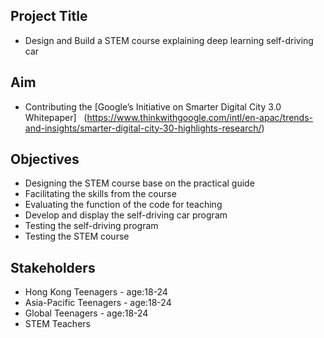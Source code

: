 ## Project Title
* Design and Build a STEM course explaining deep learning self-driving car

## Aim
* Contributing the [Google’s Initiative on Smarter Digital City 3.0 Whitepaper]
  (https://www.thinkwithgoogle.com/intl/en-apac/trends-and-insights/smarter-digital-city-30-highlights-research/)
## Objectives

* Designing the STEM course base on the practical guide
* Facilitating the skills from the course
* Evaluating the function of the code for teaching
* Develop and display the self-driving car program
* Testing the self-driving program
* Testing the STEM course

## Stakeholders

* Hong Kong Teenagers - age:18-24
* Asia-Pacific Teenagers - age:18-24
* Global Teenagers - age:18-24
* STEM Teachers
